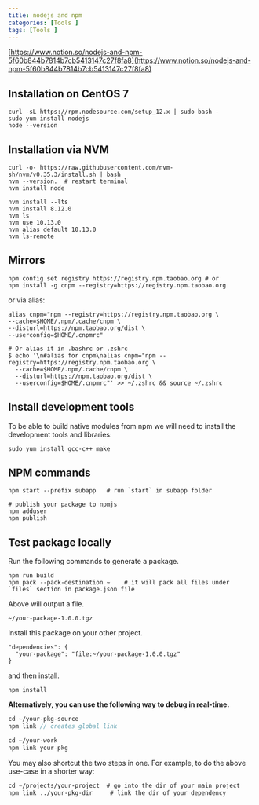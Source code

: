 ```yaml
---
title: nodejs and npm
categories: [Tools ]
tags: [Tools ]
---
```


[https://www.notion.so/nodejs-and-npm-5f60b844b7814b7cb5413147c27f8fa8](https://www.notion.so/nodejs-and-npm-5f60b844b7814b7cb5413147c27f8fa8)


## Installation on CentOS 7


```shell
curl -sL https://rpm.nodesource.com/setup_12.x | sudo bash -
sudo yum install nodejs
node --version
```


## Installation via NVM


```shell
curl -o- https://raw.githubusercontent.com/nvm-sh/nvm/v0.35.3/install.sh | bash
nvm --version.  # restart terminal
nvm install node

nvm install --lts
nvm install 8.12.0
nvm ls
nvm use 10.13.0
nvm alias default 10.13.0
nvm ls-remote
```


## Mirrors


```shell
npm config set registry https://registry.npm.taobao.org # or
npm install -g cnpm --registry=https://registry.npm.taobao.org
```


or via alias:


```shell
alias cnpm="npm --registry=https://registry.npm.taobao.org \
--cache=$HOME/.npm/.cache/cnpm \
--disturl=https://npm.taobao.org/dist \
--userconfig=$HOME/.cnpmrc"

# Or alias it in .bashrc or .zshrc
$ echo '\n#alias for cnpm\nalias cnpm="npm --registry=https://registry.npm.taobao.org \
  --cache=$HOME/.npm/.cache/cnpm \
  --disturl=https://npm.taobao.org/dist \
  --userconfig=$HOME/.cnpmrc"' >> ~/.zshrc && source ~/.zshrc
```


## Install development tools


To be able to build native modules from npm we will need to install the development tools and libraries:


```shell
sudo yum install gcc-c++ make
```


## NPM commands


```shell
npm start --prefix subapp   # run `start` in subapp folder

# publish your package to npmjs
npm adduser
npm publish
```


## Test package locally


Run the following commands to generate a package. 


```shell
npm run build
npm pack --pack-destination ~    # it will pack all files under `files` section in package.json file
```


Above will output a file.


```shell
~/your-package-1.0.0.tgz
```


Install this package on your other project.


```shell
"dependencies": {
  "your-package": "file:~/your-package-1.0.0.tgz"
}
```


and then install.


```shell
npm install
```


**Alternatively, you can use the following way to debug in real-time.**


```scss
cd ~/your-pkg-source
npm link // creates global link

cd ~/your-work
npm link your-pkg

```


You may also shortcut the two steps in one. For example, to do the above use-case in a shorter way:


```scss
cd ~/projects/your-project  # go into the dir of your main project
npm link ../your-pkg-dir     # link the dir of your dependency
```

